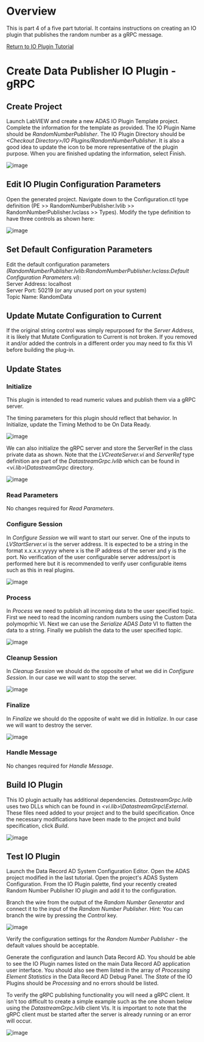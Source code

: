 # Overview  
This is part 4 of a five part tutorial.  It contains instructions on creating an IO plugin that publishes the random number as a gRPC message.

[Return to IO Plugin Tutorial](./IO%20Plugin%20Tutorial.md#io-plugin-tutorial)

# Create Data Publisher IO Plugin - gRPC 
## Create Project
Launch LabVIEW and create a new ADAS IO Plugin Template project. Complete the information for the template as provided. The IO Plugin Name should be _RandomNumberPublisher_. The IO Plugin Directory should be _\<Checkout Directory>/IO Plugins/RandomNumberPublisher_. It is also a good idea to update the icon to be more representative of the plugin purpose. When you are finished updating the information, select Finish.

![image](https://user-images.githubusercontent.com/15633959/177646655-228974a4-97da-4f29-aee0-efe35082d284.png)

## Edit IO Plugin Configuration Parameters
Open the generated project. Navigate down to the Configuration.ctl type definition (PE >> RandomNumberPublisher.lvlib >> RandomNumberPublisher.lvclass >> Types). Modify the type definition to have three controls as shown here:

![image](https://user-images.githubusercontent.com/15633959/177657499-5726d8f0-ceff-4d47-a69d-385881703640.png)

## Set Default Configuration Parameters
Edit the default configuration parameters _(RandomNumberPublisher.lvlib:RandomNumberPublisher.lvclass:Default Configuration Parameters.vi_): 
<br>Server Address: localhost
<br>Server Port: 50219 (or any unused port on your system)
<br>Topic Name: RandomData

## Update Mutate Configuration to Current 
If the original string control was simply repurposed for the _Server Address_, it is likely that Mutate Configuration to Current is not broken. If you removed it and/or added the controls in a different order you may need to fix this VI before building the plug-in.

## Update States
### Initialize
This plugin is intended to read numeric values and publish them via a gRPC server. 

The timing parameters for this plugin should reflect that behavior. In Initialize, update the Timing Method to be On Data Ready.

![image](https://user-images.githubusercontent.com/15633959/177658231-16e44cfc-478f-429c-8ee4-2f2f6680078c.png)

We can also initialize the gRPC server and store the ServerRef in the class private data as shown.  Note that the _LVCreateServer.vi_ and _ServerRef_ type definition are part of the _DatastreamGrpc.lvlib_ which can be found in _\<vi.lib>\DatastreamGrpc_ directory.

![image](https://user-images.githubusercontent.com/15633959/177658308-80e1c0cc-a347-43c6-8461-394dd77b6b7e.png)

### Read Parameters
No changes required for _Read Parameters_.

### Configure Session
In _Configure Session_ we will want to start our server.  One of the inputs to _LVStartServer.vi_ is the server address.  It is expected to be a string in the format x.x.x.x:yyyyy where x is the IP address of the server and y is the port.  No verification of the user configurable server address/port is performed here but it is recommended to verify user configurable items such as this in real plugins.

![image](https://user-images.githubusercontent.com/15633959/177658836-c5297f46-eaee-44b9-a587-c123eba4bce6.png)

### Process
In _Process_ we need to publish all incoming data to the user specified topic.  First we need to read the incoming random numbers using the Custom Data polymoprhic VI.  Next we can use the _Serialize ADAS Data_ VI to flatten the data to a string.  Finally we publish the data to the user specified topic.

![image](https://user-images.githubusercontent.com/15633959/177659600-491c2bd6-7878-4e89-b3f9-9ac46bdc6762.png)

### Cleanup Session
In _Cleanup Session_ we should do the opposite of what we did in _Configure Session_.  In our case we will want to stop the server.

![image](https://user-images.githubusercontent.com/15633959/177660121-f9b2ea5e-6a89-42dd-803c-47a53d64083b.png)

### Finalize
In _Finalize_ we should do the opposite of waht we did in _Initialize_.  In our case we will want to destroy the server.

![image](https://user-images.githubusercontent.com/15633959/177660260-659cdb6b-eecf-43cb-8b4a-6826f0f50975.png)

### Handle Message
No changes required for _Handle Message_.

## Build IO Plugin
This IO plugin actually has additional dependencies.  _DatastreamGrpc.lvlib_ uses two DLLs which can be found in _\<vi.lib>\DatastreamGrpc\External_.  These files need added to your project and to the build specification.  Once the necessary modifications have been made to the project and build specification, click _Build_.

![image](https://user-images.githubusercontent.com/15633959/177660781-29668f57-21cf-4918-a87e-909025451868.png)

## Test IO Plugin 
Launch the Data Record AD System Configuration Editor. Open the ADAS project modified in the last tutorial. Open the project's ADAS System Configuration. From the IO Plugin palette, find your recently created Random Number Publisher IO plugin and add it to the configuration.

Branch the wire from the output of the _Random Number Generator_ and connect it to the input of the _Random Number Publisher_.  Hint: You can branch the wire by pressing the _Control_ key.

![image](https://user-images.githubusercontent.com/15633959/177661849-a3115b27-4ae3-457e-8a08-91c0dbe79325.png)

Verify the configuration settings for the _Random Number Publisher_ - the default values should be acceptable.

Generate the configuration and launch Data Record AD. You should be able to see the IO Plugin names listed on the main Data Record AD application user interface. You should also see them listed in the array of _Processing Element Statistics_ in the Data Record AD Debug Panel. The _State_ of the IO Plugins should be _Processing_ and no errors should be listed.

To verify the gRPC publishing functionality you will need a gRPC client.  It isn't too difficult to create a simple example such as the one shown below using the _DatastreamGrpc.lvlib_ client VIs.  It is important to note that the gRPC client must be started after the server is already running or an error will occur.

![image](https://user-images.githubusercontent.com/15633959/177662353-c1e70cb8-bf27-4dd3-92a9-c0b730242145.png)


